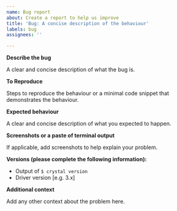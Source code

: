 ```yaml
---
name: Bug report
about: Create a report to help us improve
title: 'Bug: A concise description of the behaviour'
labels: bug
assignees: ''

---
```


**Describe the bug**

A clear and concise description of what the bug is.

**To Reproduce**

Steps to reproduce the behaviour or a minimal code snippet that demonstrates the behaviour.

**Expected behaviour**

A clear and concise description of what you expected to happen.

**Screenshots or a paste of terminal output**

If applicable, add screenshots to help explain your problem.

**Versions (please complete the following information):**

- Output of `$ crystal version`
- Driver version [e.g. 3.x] 

**Additional context**

Add any other context about the problem here.
